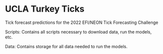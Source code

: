 # UCLA Turkey Ticks
Tick forecast predictions for the 2022 EFI/NEON Tick Forecasting Challenge

Scripts: Contains all scripts necessary to download data, run the models, etc.

Data: Contains storage for all data needed to run the models.
